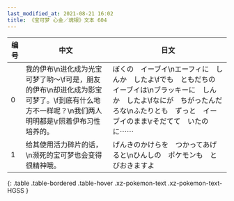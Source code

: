 ```yaml
---
last_modified_at: 2021-08-21 16:02
title: 《宝可梦 心金／魂银》文本 604
---
```

| 编号 | 中文 | 日文 |
| ---- | ---- | ---- |
| 0 | 我的伊布\n进化成为光宝可梦了哟～\f可是，朋友的伊布\n却进化成为影宝可梦了。\f到底有什么地方不一样呢？\n我们两人明明都是\r照着伊布习性培养的。 | ぼくの　イーブイ\nエーフィに　しんか　したよ\fでも　ともだちの　イーブイは\nブラッキーに　しんか　したよ\fなにが　ちがったんだろな\nふたりとも　ずっと　イーブイのまま\rそだてて　いたのに⋯⋯ |
| 1 | 给其使用活力碎片的话，\n濒死的宝可梦也会变得很精神哦。 | げんきのかけらを　つかってあげると\nひんしの　ポケモンも　とびおきますよ |
{: .table .table-bordered .table-hover .xz-pokemon-text .xz-pokemon-text-HGSS }